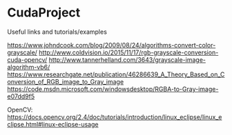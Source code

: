 # CudaProject


Useful links and tutorials/examples

https://www.johndcook.com/blog/2009/08/24/algorithms-convert-color-grayscale/
http://www.coldvision.io/2015/11/17/rgb-grayscale-conversion-cuda-opencv/
http://www.tannerhelland.com/3643/grayscale-image-algorithm-vb6/
https://www.researchgate.net/publication/46286639_A_Theory_Based_on_Conversion_of_RGB_image_to_Gray_image
https://code.msdn.microsoft.com/windowsdesktop/RGBA-to-Gray-image-e07dd9f5

OpenCV:
https://docs.opencv.org/2.4/doc/tutorials/introduction/linux_eclipse/linux_eclipse.html#linux-eclipse-usage
